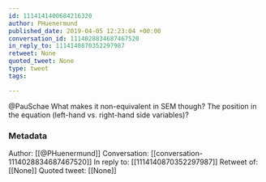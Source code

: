 ```yaml
---
id: 1114141400684216320
author: PHuenermund
published_date: 2019-04-05 12:23:04 +00:00
conversation_id: 1114028834687467520
in_reply_to: 1114140870352297987
retweet: None
quoted_tweet: None
type: tweet
tags:

---
```


@PauSchae What makes it non-equivalent in SEM though? The position in the equation (left-hand vs. right-hand side variables)?

### Metadata

Author: [[@PHuenermund]]
Conversation: [[conversation-1114028834687467520]]
In reply to: [[1114140870352297987]]
Retweet of: [[None]]
Quoted tweet: [[None]]
